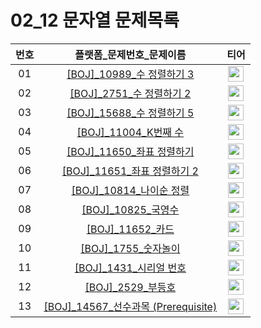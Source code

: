 # 02_12 문자열 문제목록
|번호|플랫폼_문제번호_문제이름|티어|
| :-----: | :-----: | :-----: |
|01|<a href="https://www.acmicpc.net/problem/10989" target="_blank">[BOJ]_10989_수 정렬하기 3</a>| <a href="https://www.acmicpc.net/problem/10989" target="_blank"><img height="25px" width="25px" src="https://static.solved.ac/tier_small/5.svg"/> </a>|
|02|<a href="https://www.acmicpc.net/problem/2751" target="_blank">[BOJ]_2751_수 정렬하기 2</a>| <a href="https://www.acmicpc.net/problem/2751" target="_blank"><img height="25px" width="25px" src="https://static.solved.ac/tier_small/6.svg"/> </a>|
|03|<a href="https://www.acmicpc.net/problem/15688" target="_blank">[BOJ]_15688_수 정렬하기 5</a>| <a href="https://www.acmicpc.net/problem/15688" target="_blank"><img height="25px" width="25px" src="https://static.solved.ac/tier_small/6.svg"/></a> |
|04|<a href="https://www.acmicpc.net/problem/11004" target="_blank">[BOJ]_11004_K번째 수</a>| <a href="https://www.acmicpc.net/problem/11004" target="_blank"><img height="25px" width="25px" src="https://static.solved.ac/tier_small/6.svg"/></a> |
|05|<a href="https://www.acmicpc.net/problem/11650" target="_blank">[BOJ]_11650_좌표 정렬하기</a>| <a href="https://www.acmicpc.net/problem/11650" target="_blank"><img height="25px" width="25px" src="https://static.solved.ac/tier_small/6.svg"/> </a>|
|06|<a href="https://www.acmicpc.net/problem/11651" target="_blank">[BOJ]_11651_좌표 정렬하기 2</a>| <a href="https://www.acmicpc.net/problem/11651" target="_blank"><img height="25px" width="25px" src="https://static.solved.ac/tier_small/6.svg"/> </a>|
|07|<a href="https://www.acmicpc.net/problem/10814" target="_blank">[BOJ]_10814_나이순 정렬</a>| <a href="https://www.acmicpc.net/problem/10814" target="_blank"><img height="25px" width="25px" src="https://static.solved.ac/tier_small/6.svg"/> </a>|
|08|<a href="https://www.acmicpc.net/problem/10825" target="_blank">[BOJ]_10825_국영수</a>| <a href="https://www.acmicpc.net/problem/10825" target="_blank"><img height="25px" width="25px" src="https://static.solved.ac/tier_small/7.svg"/> </a>|
|09|<a href="https://www.acmicpc.net/problem/11652" target="_blank">[BOJ]_11652_카드</a>| <a href="https://www.acmicpc.net/problem/11652" target="_blank"><img height="25px" width="25px" src="https://static.solved.ac/tier_small/7.svg"/></a> |
|10|<a href="https://www.acmicpc.net/problem/1755" target="_blank">[BOJ]_1755_숫자놀이</a>| <a href="https://www.acmicpc.net/problem/1755" target="_blank"><img height="25px" width="25px" src="https://static.solved.ac/tier_small/7.svg"/></a> |
|11|<a href="https://www.acmicpc.net/problem/1431" target="_blank">[BOJ]_1431_시리얼 번호</a>| <a href="https://www.acmicpc.net/problem/1431" target="_blank"><img height="25px" width="25px" src="https://static.solved.ac/tier_small/8.svg"/></a> |
|12|<a href="https://www.acmicpc.net/problem/2529" target="_blank">[BOJ]_2529_부등호</a>| <a href="https://www.acmicpc.net/problem/2529" target="_blank"><img height="25px" width="25px" src="https://static.solved.ac/tier_small/10.svg"/></a> |
|13|<a href="https://www.acmicpc.net/problem/14567" target="_blank">[BOJ]_14567_선수과목 (Prerequisite)</a>| <a href="https://www.acmicpc.net/problem/14567" target="_blank"><img height="25px" width="25px" src="https://static.solved.ac/tier_small/11.svg"/></a> |




